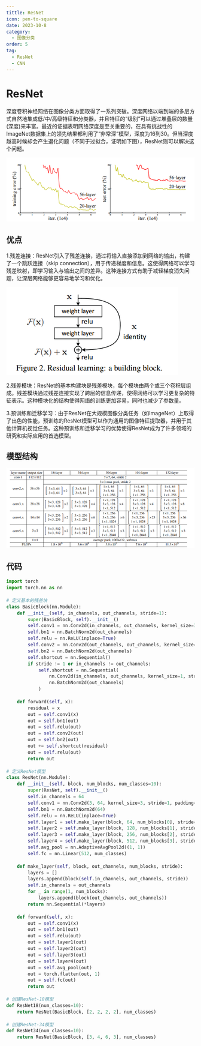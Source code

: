 ```yaml
---
tittle: ResNet
icon: pen-to-square
date: 2023-10-8
category:
  - 图像分类
order: 5
tag:
  - ResNet
  - CNN
---
```

# ResNet  
深度卷积神经网络在图像分类方面取得了一系列突破。深度网络以端到端的多层方式自然地集成低/中/高级特征和分类器，并且特征的“级别”可以通过堆叠层的数量(深度)来丰富。最近的证据表明网络深度是至关重要的，在具有挑战性的ImageNet数据集上的领先结果都利用了“非常深”模型，深度为16到30。但当深度越高时候却会产生退化问题（不同于过拟合，证明如下图），ResNet则可以解决这个问题。  

![Alt text](public/RS.png)
## 优点  
1.残差连接：ResNet引入了残差连接，通过将输入直接添加到网络的输出，构建了一个跳跃连接（skip connection），用于传递梯度和信息。这使得网络可以学习残差映射，即学习输入与输出之间的差异。这种连接方式有助于减轻梯度消失问题，让深层网络能够更容易地学习和优化。    

![Alt text](public/RS2.png)  

2.残差模块：ResNet的基本构建块是残差模块，每个模块由两个或三个卷积层组成。残差模块通过残差连接实现了跨层的信息传递，使得网络可以学习更复杂的特征表示。这种模块化的结构使得网络的训练更加容易，同时也减少了参数量。  

3.预训练和迁移学习：由于ResNet在大规模图像分类任务（如ImageNet）上取得了出色的性能，预训练的ResNet模型可以作为通用的图像特征提取器，并用于其他计算机视觉任务。这种预训练和迁移学习的优势使得ResNet成为了许多领域的研究和实际应用的首选模型。
## 模型结构  
![Alt text](public/resnet.png)  
## 代码  
```py
import torch
import torch.nn as nn

# 定义基本的残差块
class BasicBlock(nn.Module):
    def __init__(self, in_channels, out_channels, stride=1):
        super(BasicBlock, self).__init__()
        self.conv1 = nn.Conv2d(in_channels, out_channels, kernel_size=3, stride=stride, padding=1, bias=False)
        self.bn1 = nn.BatchNorm2d(out_channels)
        self.relu = nn.ReLU(inplace=True)
        self.conv2 = nn.Conv2d(out_channels, out_channels, kernel_size=3, stride=1, padding=1, bias=False)
        self.bn2 = nn.BatchNorm2d(out_channels)
        self.shortcut = nn.Sequential()
        if stride != 1 or in_channels != out_channels:
            self.shortcut = nn.Sequential(
                nn.Conv2d(in_channels, out_channels, kernel_size=1, stride=stride, bias=False),
                nn.BatchNorm2d(out_channels)
            )

    def forward(self, x):
        residual = x
        out = self.conv1(x)
        out = self.bn1(out)
        out = self.relu(out)
        out = self.conv2(out)
        out = self.bn2(out)
        out += self.shortcut(residual)
        out = self.relu(out)
        return out

# 定义ResNet模型
class ResNet(nn.Module):
    def __init__(self, block, num_blocks, num_classes=10):
        super(ResNet, self).__init__()
        self.in_channels = 64
        self.conv1 = nn.Conv2d(3, 64, kernel_size=3, stride=1, padding=1, bias=False)
        self.bn1 = nn.BatchNorm2d(64)
        self.relu = nn.ReLU(inplace=True)
        self.layer1 = self.make_layer(block, 64, num_blocks[0], stride=1)
        self.layer2 = self.make_layer(block, 128, num_blocks[1], stride=2)
        self.layer3 = self.make_layer(block, 256, num_blocks[2], stride=2)
        self.layer4 = self.make_layer(block, 512, num_blocks[3], stride=2)
        self.avg_pool = nn.AdaptiveAvgPool2d((1, 1))
        self.fc = nn.Linear(512, num_classes)

    def make_layer(self, block, out_channels, num_blocks, stride):
        layers = []
        layers.append(block(self.in_channels, out_channels, stride))
        self.in_channels = out_channels
        for _ in range(1, num_blocks):
            layers.append(block(out_channels, out_channels))
        return nn.Sequential(*layers)

    def forward(self, x):
        out = self.conv1(x)
        out = self.bn1(out)
        out = self.relu(out)
        out = self.layer1(out)
        out = self.layer2(out)
        out = self.layer3(out)
        out = self.layer4(out)
        out = self.avg_pool(out)
        out = torch.flatten(out, 1)
        out = self.fc(out)
        return out

# 创建ResNet-18模型
def ResNet18(num_classes=10):
    return ResNet(BasicBlock, [2, 2, 2, 2], num_classes)

# 创建ResNet-34模型
def ResNet34(num_classes=10):
    return ResNet(BasicBlock, [3, 4, 6, 3], num_classes)

```